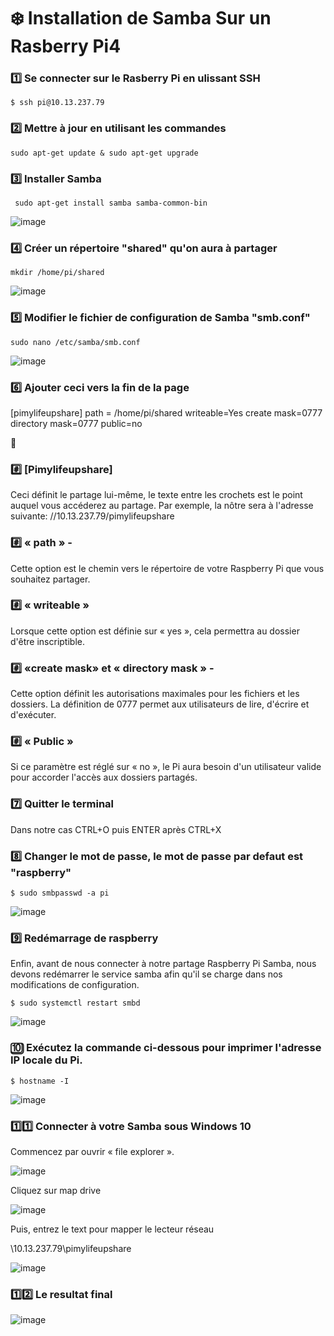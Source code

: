 # :snowflake: Installation de Samba Sur un Rasberry Pi4

### :one: Se connecter sur le Rasberry Pi en ulissant SSH

````$ ssh pi@10.13.237.79````

### :two: Mettre à jour en utilisant les commandes

````sudo apt-get update & sudo apt-get upgrade````

### :three: Installer Samba

```` sudo apt-get install samba samba-common-bin````


![image](samba.PNG)

### :four: Créer un répertoire "shared" qu'on aura à partager

````mkdir /home/pi/shared````


![image](shared.PNG)

### :five: Modifier le fichier de configuration de Samba "smb.conf"

````sudo nano /etc/samba/smb.conf````


![image](conf.PNG)

### :six: Ajouter ceci vers la fin de la page

[pimylifeupshare]
path = /home/pi/shared
writeable=Yes
create mask=0777
directory mask=0777
public=no</code>

:page_with_curl:
### :hash: [Pimylifeupshare]

Ceci définit le partage lui-même, le texte entre les crochets est le point auquel vous accéderez au partage. Par exemple, la nôtre sera à l'adresse suivante: //10.13.237.79/pimylifeupshare

### :hash: « path » - 

Cette option est le chemin vers le répertoire de votre Raspberry Pi que vous souhaitez partager.

### :hash: « writeable »

Lorsque cette option est définie sur « yes », cela permettra au dossier d'être inscriptible.

### :hash: «create mask» et « directory mask » - 

Cette option définit les autorisations maximales pour les fichiers et les dossiers. La définition de 0777 permet aux utilisateurs de lire, d'écrire et d'exécuter.

### :hash: « Public »

Si ce paramètre est réglé sur « no », le Pi aura besoin d'un utilisateur valide pour accorder l'accès aux dossiers partagés.

### :seven: Quitter le terminal

Dans notre cas CTRL+O puis ENTER après CTRL+X

### :eight: Changer le mot de passe, le mot de passe par defaut est "raspberry"

````$ sudo smbpasswd -a pi````

![image](password.PNG)

### :nine:  Redémarrage de raspberry

Enfin, avant de nous connecter à notre partage Raspberry Pi Samba, nous devons redémarrer le service samba afin qu'il se charge dans nos modifications de configuration.

````$ sudo systemctl restart smbd````

![image](restart.PNG)

### :keycap_ten: Exécutez la commande ci-dessous pour imprimer l'adresse IP locale du Pi.

````$ hostname -I````

![image](ip.PNG)

### :one::one: Connecter à votre Samba sous Windows 10

Commencez par ouvrir « file explorer ».

![image](win.PNG)

Cliquez sur map drive

![image](map.PNG)

Puis, entrez le text pour mapper le lecteur réseau

\\10.13.237.79\pimylifeupshare

![image](map1.PNG)

### :one::two: Le resultat final

![image](final.PNG)



